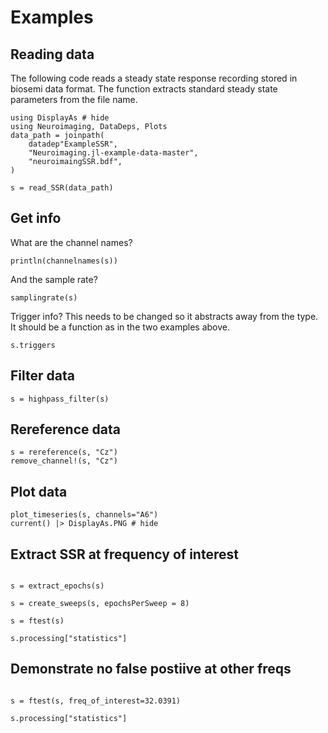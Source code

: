 # Examples

## Reading data

The following code reads a steady state response recording stored in biosemi data format.
The function extracts standard steady state parameters from the file name.

```@example fileread
using DisplayAs # hide
using Neuroimaging, DataDeps, Plots
data_path = joinpath(
    datadep"ExampleSSR",
    "Neuroimaging.jl-example-data-master",
    "neuroimaingSSR.bdf",
)

s = read_SSR(data_path)
```

## Get info

What are the channel names?

```@example fileread
println(channelnames(s))
```

And the sample rate?

```@example fileread
samplingrate(s)
```

Trigger info?
This needs to be changed so it abstracts away from the type.
It should be a function as in the two examples above.

```@example fileread
s.triggers
```

## Filter data

```@example fileread
s = highpass_filter(s)
```

## Rereference data

```@example fileread
s = rereference(s, "Cz")
remove_channel!(s, "Cz")
```

## Plot data

```@example fileread
plot_timeseries(s, channels="A6")
current() |> DisplayAs.PNG # hide
```


## Extract SSR at frequency of interest

```@example fileread

s = extract_epochs(s)

s = create_sweeps(s, epochsPerSweep = 8)

s = ftest(s)

s.processing["statistics"]

```

## Demonstrate no false postiive at other freqs

```@example fileread

s = ftest(s, freq_of_interest=32.0391)

s.processing["statistics"]
```